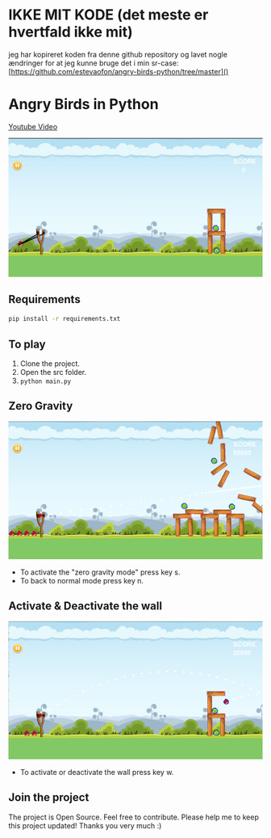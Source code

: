 # IKKE MIT KODE (det meste er hvertfald ikke mit)
jeg har kopireret koden fra denne github repository og lavet nogle ændringer for at jeg kunne bruge det i min sr-case: [https://github.com/estevaofon/angry-birds-python/tree/master]()

Angry Birds in Python
=====================
[Youtube Video](https://www.youtube.com/watch?v=B7G5JtCFepE&feature=youtu.be)

![Alt text](/resources/images/angry-birds-image.png?raw=true "angry-birds")

Requirements
------------
```bash
pip install -r requirements.txt
```

To play
-------
1. Clone the project.
2. Open the src folder.
3. `python main.py`

Zero Gravity
------------
![Alt text](/resources/images/gravity-zero.png?raw=true "angry-birds")
* To activate the "zero gravity mode" press key s.
* To back to normal mode press key n.

Activate &  Deactivate the wall
-------------------------------
![Alt text](/resources/images/walls.png?raw=true "angry-birds")
* To activate or deactivate the wall press key w.

Join the project
----------------
The project is Open Source. Feel free to contribute.
Please help me to keep this project updated! Thanks you very much :)
